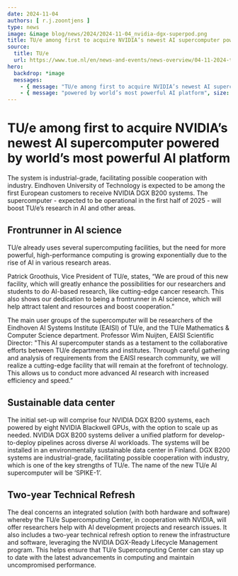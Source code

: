 ```yaml
---
date: 2024-11-04
authors: [ r.j.zoontjens ]
type: news
image: &image blog/news/2024/2024-11-04_nvidia-dgx-superpod.png
title: TU/e among first to acquire NVIDIA’s newest AI supercomputer powered by world’s most powerful AI platform
source:
  title: TU/e
  url: https://www.tue.nl/en/news-and-events/news-overview/04-11-2024-tue-among-first-to-acquire-nvidias-newest-ai-supercomputer-powered-by-worlds-most-powerful-ai-platform
hero:
  backdrop: *image 
  messages:
    - { message: "TU/e among first to acquire NVIDIA’s newest AI supercomputer", size: "medium" }
    - { message: "powered by world’s most powerful AI platform", size: "small" }
---
```


# TU/e among first to acquire NVIDIA’s newest AI supercomputer powered by world’s most powerful AI platform

The system is industrial-grade, facilitating possible cooperation with industry.
Eindhoven University of Technology is expected to be among the first European customers to receive NVIDIA DGX B200
systems. The supercomputer - expected to be operational in the first half of 2025 - will boost TU/e’s research in AI and
other areas.

<!-- more -->

## Frontrunner in AI science

TU/e already uses several supercomputing facilities, but the need for more powerful, high-performance computing is
growing exponentially due to the rise of AI in various research areas.

Patrick Groothuis, Vice President of TU/e, states, “We are proud of this new facility, which will greatly enhance the
possibilities for our researchers and students to do AI-based research, like cutting-edge cancer research. This also
shows our dedication to being a frontrunner in AI science, which will help attract talent and resources and boost
cooperation.”

The main user groups of the supercomputer will be researchers of the Eindhoven AI Systems Institute (EAISI) of TU/e, and
the TU/e Mathematics & Computer Science department. Professor Wim Nuijten, EAISI Scientific Director: "This AI
supercomputer stands as a testament to the collaborative efforts between TU/e departments and institutes. Through
careful gathering and analysis of requirements from the EAISI research community, we will realize a cutting-edge
facility that will remain at the forefront of technology. This allows us to conduct more advanced AI research with
increased efficiency and speed.”

## Sustainable data center

The initial set-up will comprise four NVIDIA DGX B200 systems, each powered by eight NVIDIA Blackwell GPUs, with the
option to scale up as needed. NVIDIA DGX B200 systems deliver a unified platform for develop-to-deploy pipelines across
diverse AI workloads. The systems will be installed in an environmentally sustainable data center in Finland. DGX B200
systems are industrial-grade, facilitating possible cooperation with industry, which is one of the key strengths of
TU/e. The name of the new TU/e AI supercomputer will be ‘SPIKE-1’.

## Two-year Technical Refresh

The deal concerns an integrated solution (with both hardware and software) whereby the TU/e Supercomputing Center, in
cooperation with NVIDIA, will offer researchers help with AI development projects and research issues. It also includes
a two-year technical refresh option to renew the infrastructure and software, leveraging the NVIDIA DGX-Ready Lifecycle
Management program. This helps ensure that TU/e Supercomputing Center can stay up to date with the latest advancements
in computing and maintain uncompromised performance.

